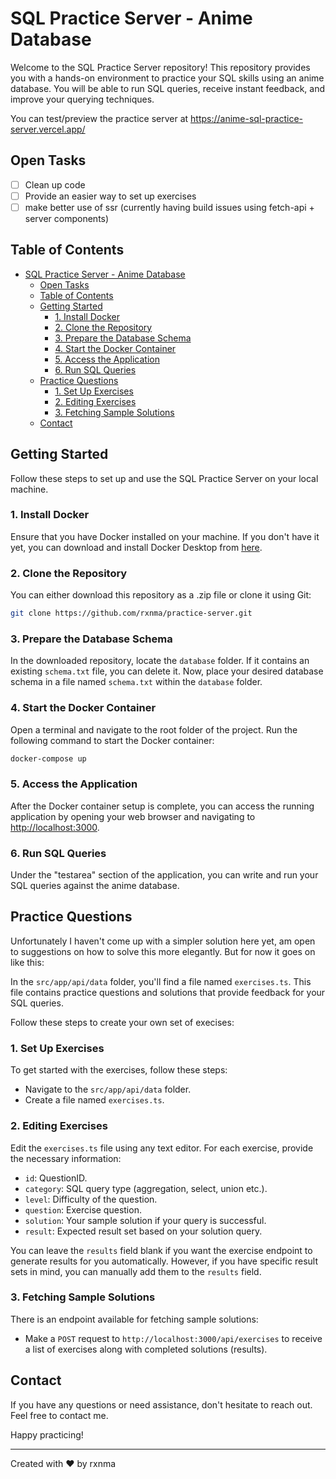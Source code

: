 # SQL Practice Server - Anime Database

Welcome to the SQL Practice Server repository! This repository provides you with a hands-on environment to practice your SQL skills using an anime database. You will be able to run SQL queries, receive instant feedback, and improve your querying techniques.

You can test/preview the practice server at https://anime-sql-practice-server.vercel.app/

## Open Tasks

- [ ] Clean up code
- [ ] Provide an easier way to set up exercises
- [ ] make better use of ssr (currently having build issues using fetch-api + server components)

## Table of Contents

- [SQL Practice Server - Anime Database](#sql-practice-server---anime-database)
  - [Open Tasks](#open-tasks)
  - [Table of Contents](#table-of-contents)
  - [Getting Started](#getting-started)
    - [1. Install Docker](#1-install-docker)
    - [2. Clone the Repository](#2-clone-the-repository)
    - [3. Prepare the Database Schema](#3-prepare-the-database-schema)
    - [4. Start the Docker Container](#4-start-the-docker-container)
    - [5. Access the Application](#5-access-the-application)
    - [6. Run SQL Queries](#6-run-sql-queries)
  - [Practice Questions](#practice-questions)
    - [1. Set Up Exercises](#1-set-up-exercises)
    - [2. Editing Exercises](#2-editing-exercises)
    - [3. Fetching Sample Solutions](#3-fetching-sample-solutions)
  - [Contact](#contact)

## Getting Started

Follow these steps to set up and use the SQL Practice Server on your local machine.

### 1. Install Docker

Ensure that you have Docker installed on your machine. If you don't have it yet, you can download and install Docker Desktop from [here](https://www.docker.com/products/docker-desktop).

### 2. Clone the Repository

You can either download this repository as a .zip file or clone it using Git:

```bash
git clone https://github.com/rxnma/practice-server.git
```

### 3. Prepare the Database Schema

In the downloaded repository, locate the `database` folder. If it contains an existing `schema.txt` file, you can delete it. Now, place your desired database schema in a file named `schema.txt` within the `database` folder.

### 4. Start the Docker Container

Open a terminal and navigate to the root folder of the project. Run the following command to start the Docker container:

```bash
docker-compose up
```

### 5. Access the Application

After the Docker container setup is complete, you can access the running application by opening your web browser and navigating to [http://localhost:3000](http://localhost:3000).

### 6. Run SQL Queries

Under the "testarea" section of the application, you can write and run your SQL queries against the anime database.

## Practice Questions

Unfortunately I haven't come up with a simpler solution here yet, am open to suggestions on how to solve this more elegantly. But for now it goes on like this:

In the `src/app/api/data` folder, you'll find a file named `exercises.ts`. This file contains practice questions and solutions that provide feedback for your SQL queries.

Follow these steps to create your own set of execises:

### 1. Set Up Exercises

To get started with the exercises, follow these steps:

- Navigate to the `src/app/api/data` folder.
- Create a file named `exercises.ts`.

### 2. Editing Exercises

Edit the `exercises.ts` file using any text editor. For each exercise, provide the necessary information:

- `id`: QuestionID.
- `category`: SQL query type (aggregation, select, union etc.).
- `level`: Difficulty of the question.
- `question`: Exercise question.
- `solution`: Your sample solution if your query is successful.
- `result`: Expected result set based on your solution query.

You can leave the `results` field blank if you want the exercise endpoint to generate results for you automatically. However, if you have specific result sets in mind, you can manually add them to the `results` field.

### 3. Fetching Sample Solutions

There is an endpoint available for fetching sample solutions:

- Make a `POST` request to `http://localhost:3000/api/exercises` to receive a list of exercises along with completed solutions (results).

## Contact

If you have any questions or need assistance, don't hesitate to reach out. Feel free to contact me.

Happy practicing!

---

Created with ❤️ by rxnma

